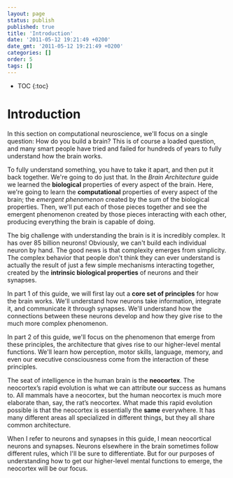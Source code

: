 ```yaml
---
layout: page
status: publish
published: true
title: 'Introduction'
date: '2011-05-12 19:21:49 +0200'
date_gmt: '2011-05-12 19:21:49 +0200'
categories: []
order: 5
tags: []
---
```


* TOC
{:toc}

# Introduction

In this section on computational neuroscience, we'll focus on a single question: How do you build a brain? This is of course a loaded question, and many smart people have tried and failed for hundreds of years to fully understand how the brain works.

To fully understand something, you have to take it apart, and then put it back together. We're going to do just that. In the *Brain Architecture* guide we learned the **biological** properties of every aspect of the brain. Here, we're going to learn the **computational** properties of every aspect of the brain; the *emergent phenomenon* created by the sum of the biological properties. Then, we'll put each of those pieces together and see the emergent phenomenon created by those pieces interacting with each other, producing everything the brain is capable of doing.

The big challenge with understanding the brain is it is incredibly complex. It has over 85 billion neurons! Obviously, we can't build each individual neuron by hand. The good news is that complexity emerges from simplicity. The complex behavior that people don't think they can ever understand is actually the result of just a few simple mechanisms interacting together, created by the **intrinsic biological properties** of neurons and their synapses. 

In part 1 of this guide, we will first lay out a **core set of principles** for how the brain works. We'll understand how neurons take information, integrate it, and communicate it through synapses. We'll understand how the connections between these neurons develop and how they give rise to the much more complex phenomenon.

In part 2 of this guide, we'll focus on the phenomenon that emerge from these principles, the architecture that gives rise to our higher-level mental functions. We'll learn how perception, motor skills, language, memory, and even our executive consciousness come from the interaction of these principles.

The seat of intelligence in the human brain is the **neocortex**. The neocortex’s rapid evolution is what we can attribute our success as humans to. All mammals have a neocortex, but the human neocortex is much more elaborate than, say, the rat’s neocortex. What made this rapid evolution possible is that the neocortex is essentially the **same** everywhere. It has many different areas all specialized in different things, but they all share common architecture.

When I refer to neurons and synapses in this guide, I mean neocortical neurons and synapses. Neurons elsewhere in the brain sometimes follow different rules, which I'll be sure to differentiate. But for our purposes of understanding how to get our higher-level mental functions to emerge, the neocortex will be our focus.
